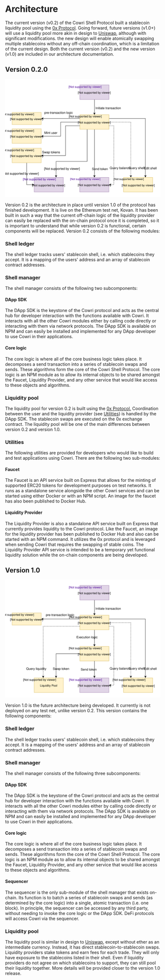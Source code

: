 # Architecture

The current version \(v0.2\) of the Cowri Shell Protocol built a stablecoin liquidity pool using the [0x Protocol](https://0x.org/). Going forward, future versions \(v1.0+\) will use a liquidity pool more akin in design to [Uniswap](https://uniswap.io/), although with significant modifications. the new design will enable atomically swapping multiple stablecoins without any off-chain coordination, which is a limitation of the current design. Both the current version \(v0.2\) and the new version \(v1.0\) are included in our architecture documentation.

## Version 0.2.0

![](../.gitbook/assets/architecture-v0.2%20%281%29.svg)

Version 0.2 is the architecture in place until version 1.0 of the protocol has finished development. It is live on the Ethereum test net, Kovan. It has been built in such a way that the current off-chain logic of the liquidity provider can easily be replaced with the on-chain protocol once it is completed, so it is important to understand that while version 0.2 is functional, certain components will be replaced. Version 0.2 consists of the following modules:

### Shell ledger

The shell ledger tracks users' stablecoin shell, i.e. which stablecoins they accept. It is a mapping of the users' address and an array of stablecoin contract addresses.

### Shell manager

The shell manager consists of the following two subcomponents:

#### DApp SDK

The DApp SDK is the keystone of the Cowri protocol and acts as the central hub for developer interaction with the functions available with Cowri. It interacts with all the other Cowri modules either by calling code directly or interacting with them via network protocols. The DApp SDK is available on NPM and can easily be installed and implemented for any DApp developer to use Cowri in their applications.

#### Core logic

The core logic is where all of the core business logic takes place. It decomposes a send transaction into a series of stablecoin swaps and sends. These algorithms form the core of the Cowri Shell Protocol. The core logic is  an NPM module as to allow its internal objects to be shared amongst the Faucet, Liquidity Provider, and any other service that would like access to these objects and algorithms.

### Liquidity pool

The liquidity pool for version 0.2 is built using the [0x Protocol.](https://0x.org/) Coordination between the user and the liquidity provider \(see [Utilities](architecture.md#utilities)\) is handled by the DApp SDK. The stablecoin swaps are executed on the 0x exchange contract. The liquidity pool will be one of the main differences between version 0.2 and version 1.0.

### Utilities

The following utilities are provided for developers who would like to build and test applications using Cowri. There are the following two sub-modules:

#### Faucet

The Faucet is an API service built on Express that allows for the minting of supported ERC20 tokens for development purposes on test networks. It runs as a standalone service alongside the other Cowri services and can be started using either Docker or with an NPM script. An image for the faucet has also been published to Docker Hub.

#### Liquidity Provider

The Liquidity Provider is also a standalone API service built on Express that currently provides liquidity to the Cowri protocol. Like the Faucet, an image for the liquidity provider has been published to Docker Hub and also can be started with an NPM command. It utilizes the 0x protocol and is leveraged when sending Cowri that requires the swapping of stable coins. The Liquidity Provider API service is intended to be a temporary yet functional liquidity solution while the on-chain components are being developed.

## Version 1.0

![](../.gitbook/assets/architecture-v1.0.svg)

Version 1.0 is the future architecture being developed. It currently is not deployed on any test net, unlike version 0.2. This version contains the following components:

### Shell ledger

The shell ledger tracks users' stablecoin shell, i.e. which stablecoins they accept. It is a mapping of the users' address and an array of stablecoin contract addresses.

### Shell manager

The shell manager consists of the following three subcomponents:

#### DApp SDK

The DApp SDK is the keystone of the Cowri protocol and acts as the central hub for developer interaction with the functions available with Cowri. It interacts with all the other Cowri modules either by calling code directly or interacting with them via network protocols. The DApp SDK is available on NPM and can easily be installed and implemented for any DApp developer to use Cowri in their applications.

#### Core logic

The core logic is where all of the core business logic takes place. It decomposes a send transaction into a series of stablecoin swaps and sends. These algorithms form the core of the Cowri Shell Protocol. The core logic is  an NPM module as to allow its internal objects to be shared amongst the Faucet, Liquidity Provider, and any other service that would like access to these objects and algorithms.

#### Sequencer

The sequencer is the only sub-module of the shell manager that exists on-chain. Its function is to batch a series of stablecoin swaps and sends \(as determined by the core logic\) into a single, atomic transaction \(i.e. one block\). In principle, the sequencer can be accessed by any third party, without needing to invoke the core logic or the DApp SDK. DeFi protocols will access Cowri via the sequencer.

### Liquidity pool

The liquidity pool is similar in design to [Uniswap](https://uniswap.io/), except without ether as an intermediate currency. Instead, it has direct stablecoin-to-stablecoin swaps. Liquidity providers stake tokens and earn fees for each trade. They will only have exposure to the stablecoins listed in their shell. Even if liquidity providers do not agree on which stablecoins to support, they can still pool their liquidity together. More details will be provided closer to the version 1.0 release.

